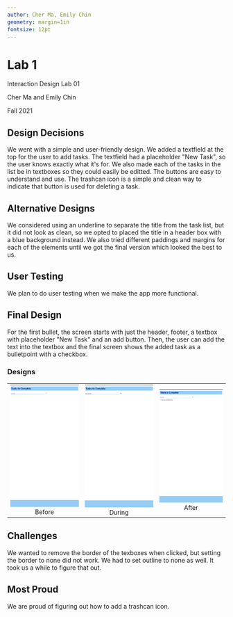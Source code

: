 ```yaml
---
author: Cher Ma, Emily Chin
geometry: margin=1in
fontsize: 12pt
--- 
```


# Lab 1

Interaction Design Lab 01

Cher Ma and Emily Chin

Fall 2021


## Design Decisions
<!-- your design decisions, including their rationale (include images) -->

We went with a simple and user-friendly design. We added a textfield at the top for the user to add tasks. The textfield had a placeholder "New Task", so the user knows exactly what it's for.  We also made each of the tasks in the list be in textboxes so they could easily be editted. The buttons are easy to understand and use. The trashcan icon is a simple and clean way to indicate that button is used for deleting a task.

## Alternative Designs
<!-- alternative designs you considered, including images -->

We considered using an underline to separate the title from the task list, but it did not look as clean, so we opted to placed the title in a header box with a blue background instead. We also tried different paddings and margins for each of the elements until we got the final version which looked the best to us. 

## User Testing
<!-- any user testing you did -->

We plan to do user testing when we make the app more functional. 

## Final Design
<!-- the final design, including screen images and the flow for each task. -->

For the first bullet, the screen starts with just the header, footer, a textbox with placeholder "New Task" and an add button. Then, the user can add the text into the textbox and the final screen shows the added task as a bulletpoint with a checkbox. 

### Designs
|                           |                           |                           |
|:-------------------------:|:-------------------------:|:-------------------------:|
|<img width="1600" src="./images/bullet1before.png">  Before |<img width="1600" src="./images/bullet1during.png"> During |<img width="1600" src="./images/bullet1after.png"> After |


## Challenges
<!-- challenges you faced -->

We wanted to remove the border of the texboxes when clicked, but setting the border to none did not work. We had to set outline to none as well. It took us a while to figure that out. 

## Most Proud
<!-- parts of the design you're most proud of -->

We are proud of figuring out how to add a trashcan icon.
